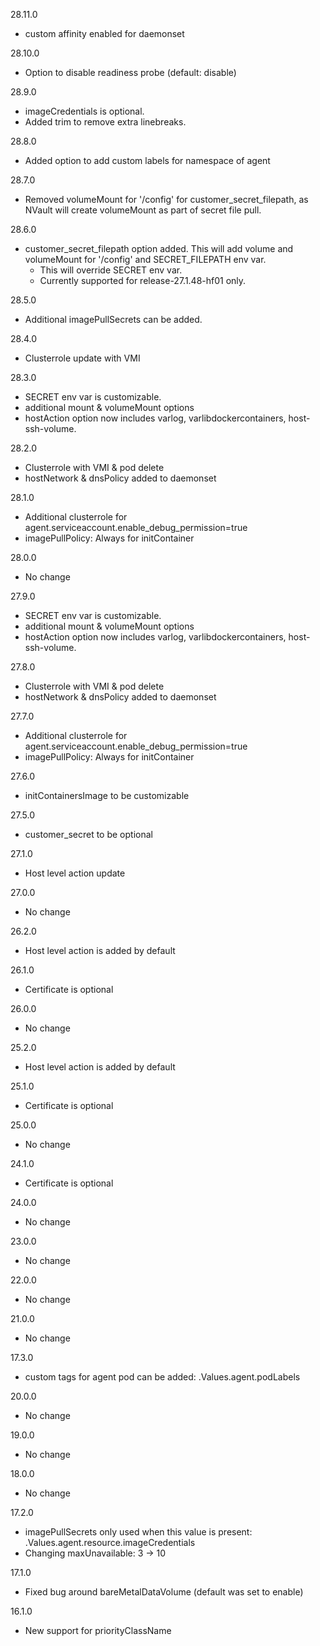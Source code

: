 28.11.0
- custom affinity enabled for daemonset

28.10.0
- Option to disable readiness probe (default: disable)

28.9.0
- imageCredentials is optional.
- Added trim to remove extra linebreaks.

28.8.0
- Added option to add custom labels for namespace of agent

28.7.0
- Removed volumeMount for '/config' for customer_secret_filepath, as NVault will create volumeMount as part of secret file pull.

28.6.0
- customer_secret_filepath option added. This will add volume and volumeMount for '/config' and SECRET_FILEPATH env var. 
  - This will override SECRET env var.
  - Currently supported for release-27.1.48-hf01 only.

28.5.0
- Additional imagePullSecrets can be added.

28.4.0
- Clusterrole update with VMI

28.3.0
- SECRET env var is customizable.
- additional mount & volumeMount options
- hostAction option now includes varlog, varlibdockercontainers, host-ssh-volume.

28.2.0
- Clusterrole with VMI & pod delete
- hostNetwork & dnsPolicy added to daemonset

28.1.0
- Additional clusterrole for agent.serviceaccount.enable_debug_permission=true
- imagePullPolicy: Always for initContainer

28.0.0
- No change

27.9.0
- SECRET env var is customizable.
- additional mount & volumeMount options
- hostAction option now includes varlog, varlibdockercontainers, host-ssh-volume.

27.8.0
- Clusterrole with VMI & pod delete
- hostNetwork & dnsPolicy added to daemonset

27.7.0
- Additional clusterrole for agent.serviceaccount.enable_debug_permission=true
- imagePullPolicy: Always for initContainer

27.6.0
- initContainersImage to be customizable

27.5.0
- customer_secret to be optional

27.1.0
- Host level action update

27.0.0
- No change

26.2.0
- Host level action is added by default

26.1.0
- Certificate is optional

26.0.0
- No change

25.2.0
- Host level action is added by default

25.1.0
- Certificate is optional

25.0.0
- No change

24.1.0
- Certificate is optional

24.0.0
- No change

23.0.0
- No change

22.0.0
- No change

21.0.0
- No change

17.3.0
- custom tags for agent pod can be added:
  .Values.agent.podLabels

20.0.0
- No change

19.0.0
- No change

18.0.0
- No change

17.2.0
- imagePullSecrets only used when this value is present: 
  .Values.agent.resource.imageCredentials
- Changing maxUnavailable: 3 -> 10 

17.1.0
- Fixed bug around bareMetalDataVolume (default was set to enable)

16.1.0
- New support for priorityClassName